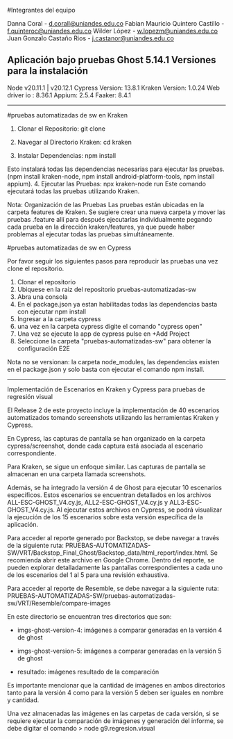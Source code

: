 #Integrantes del equipo

Danna Coral                       - d.corall@uniandes.edu.co
Fabian Mauricio Quintero Castillo - f.quinteroc@uniandes.edu.co
Wilder López                      - w.lopezm@uniandes.edu.co
Juan Gonzalo Castaño Rios         - j.castanor@uniandes.edu.co

Aplicación bajo pruebas Ghost 5.14.1
Versiones para la instalación
-------------------------------------
Node   v20.11.1 | v20.12.1
Cypress Version: 13.8.1
Kraken  Version: 1.0.24
Web driver io : 8.36.1
Appium:         2.5.4
Faaker:         8.4.1

-------------------------------------

#pruebas automatizadas de sw en Kraken
1. Clonar el Repositorio: git clone <URL del Repositorio>
   
2. Navegar al Directorio Kraken:  cd kraken
   
3. Instalar Dependencias: npm install

Esto instalará todas las dependencias necesarias para ejecutar las pruebas. (npm install kraken-node, npm install android-platform-tools, npm install appium).
4. Ejecutar las Pruebas: npx kraken-node run
Este comando ejecutará todas las pruebas utilizando Kraken.

Nota: Organización de las Pruebas
Las pruebas están ubicadas en la carpeta features de Kraken. Se sugiere crear una nueva carpeta y mover las pruebas .feature allí para después ejecutarlas individualmente pegando cada prueba en la dirección kraken/features, ya que puede haber problemas al ejecutar todas las pruebas simultáneamente.

#pruebas automatizadas de sw en Cypress

Por favor seguir los siguientes pasos para reproducir las pruebas una vez clone el repositorio.
1. Clonar el repositorio
2. Ubiquese en la raiz del repositorio pruebas-automatizadas-sw
3. Abra una consola
4. En el package.json ya estan habilitadas todas las dependencias basta con ejecutar npm install
5. Ingresar a la carpeta cypress
6. una vez en la carpeta cypress digite el comando "cypress open"
7. Una vez se ejecute la app de cypress pulse en +Add Project
8. Seleccione la carpeta "pruebas-automatizadas-sw" para obtener la configuración E2E

Nota no se versionan: la carpeta node_modules, las dependencias existen en el package.json y solo basta con ejecutar el comando npm install.

------------------------------------------------------------------------------------------------------------------------------------------------------------------------------------------
Implementación de Escenarios en Kraken y Cypress para pruebas de regresión visual

El Release 2 de este proyecto incluye la implementación de 40 escenarios automatizados tomando screenshots utilizando las herramientas Kraken y Cypress.  

En Cypress, las capturas de pantalla se han organizado en la carpeta cypress/screenshot, donde cada captura está asociada al escenario correspondiente. 

Para Kraken, se sigue un enfoque similar. Las capturas de pantalla se almacenan en una carpeta llamada screenshots. 

Además, se ha integrado la versión 4 de Ghost para ejecutar 10 escenarios específicos. Estos escenarios se encuentran detallados en los archivos ALL-ESC-GHOST_V4.cy.js, ALL2-ESC-GHOST_V4.cy.js y ALL3-ESC-GHOST_V4.cy.js. Al ejecutar estos archivos en Cypress, se podrá visualizar la ejecución de los 15 escenarios sobre esta versión específica de la aplicación. 

Para acceder al reporte generado por Backstop, se debe navegar a través de la siguiente ruta: PRUEBAS-AUTOMATIZADAS-SW/VRT/Backstop_Final_Ghost/Backstop_data/html_report/index.html. Se recomienda abrir este archivo en Google Chrome. Dentro del reporte, se pueden explorar detalladamente las pantallas correspondientes a cada uno de los escenarios del 1 al 5 para una revisión exhaustiva. 

Para acceder al reporte de Resemble, se debe navegar a la siguiente ruta: PRUEBAS-AUTOMATIZADAS-SW/pruebas-automatizadas-sw/VRT/Resemble/compare-images 

En este directorio se encuentran tres directorios que son: 

- imgs-ghost-version-4: imágenes a comparar generadas en la versión 4 de ghost 

- imgs-ghost-version-5: imágenes a comparar generadas en la versión 5 de ghost 

- resultado: imágenes resultado de la comparación 

Es importante mencionar que la cantidad de imágenes en ambos directorios tanto para la versión 4 como para la versión 5 deben ser iguales en nombre y cantidad. 

Una vez almacenadas las imágenes en las carpetas de cada versión, si se requiere ejecutar la comparación de imágenes y generación del informe, se debe digitar el comando > node g9.regresion.visual  
